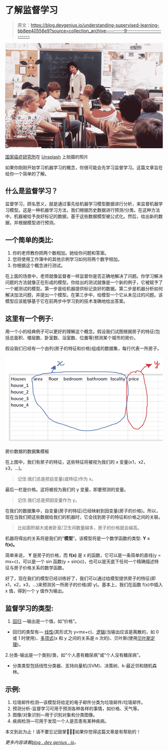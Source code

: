 # 了解监督学习

> 原文：<https://blog.devgenius.io/understanding-supervised-learning-bb8ee40556e9?source=collection_archive---------9----------------------->

![](img/c645ea5b3b3fe3554941b23c85010a6e.png)

[国家癌症研究所](https://unsplash.com/@nci?utm_source=medium&utm_medium=referral)在 [Unsplash](https://unsplash.com?utm_source=medium&utm_medium=referral) 上拍摄的照片

如果你刚刚开始学习机器学习的概念，你很可能会先学习监督学习。这篇文章旨在给你一个简单的了解。

## 什么是监督学习？

监督学习，顾名思义，就是通过事先给机器学习模型数据进行分析，来监督机器学习模型。这是一种机器学习方法，我们根据历史数据进行预测/分类。在这种方法中，机器被给予良好标记的数据，基于这些数据模型被公式化。然后，给出新的数据，并根据模型进行预测。

## 一个简单的类比:

1.  你的老师教你把两个数相加。她给你问题和答案。
2.  您将使用工作簿中的其他示例学习如何将两个数字相加。
3.  你根据这个概念进行测试。

在上面的场景中，老师就像监督者一样监督你是否正确地解决了问题。你学习解决问题的方法就像正在形成的模型。你给出的测试就像是一个新的例子，它被赋予了一个被测试的模型。第一步是给机器提供标记良好的数据。第二步是机器分析如何解决加法问题，并提出一个模型。在第三步中，给模型一个它从未见过的问题。该模型应该能够基于它在前两步中学习到的技术准确地给出答案。

## 这里有一个例子:

用一个小的经典例子可以更好的理解这个概念。假设我们试图根据房子的特征(包括总面积、楼层数、卧室数、浴室数、位置等)预测某个城市的房价。

假设我们已经有一个由列(房子的特征和价格)组成的数据集，每行代表一所房子。

![](img/b709bc33d271e9339576f0ee82659036.png)

房价数据的数据集模板

在上图中，我们有房子的特征，这些特征将被视为我们的 x 变量(x1，x2，x3，…)。

> 记住:我们总是把自变量(或特征)作为 x。

最后一栏是价格。这将被视为我们的 y 变量，即要预测的变量。

> 记住:我们总是把因变量作为 y。

在我们的数据集中，自变量(房子的特征)已经映射到因变量(房子的价格)。所以，现在当我们把这些数据给我们的机器时，它会找到房子的特征和价格之间的关联。

> 比如面积越大或者卧室/卫生间数量越多，房子的价格就会越高。

机器将得出的关系将是我们的“**模型**”。该模型将是一个数学函数的类型: **Y = f(x)。**

简单来说， **Y** 是房子的价格，而 **f(x)** 是 x 的函数，它可以是一条简单的直线(y = mx+c)，可以是一个 sin 函数(y = sin(x))，也可以是天底下任何一个精确描述特征与房子价格关系的数学函数。

好了，现在我们的模型已经训练好了，我们可以通过给模型提供房子的特征(即 x1，x2，x3，…)来预测另一所房子的价格(即 y)。基本上，我们在函数 f(x)中插入 x 值，得到一个 y 值作为输出。

## 监督学习的类型:

1.  [回归](https://en.wikipedia.org/wiki/Regression_analysis) —输出是一个值，如“价格”。

*   回归的类型有— [线性](https://en.wikipedia.org/wiki/Linear_regression)(其形式为 y=mx+c)、[逻辑](https://en.wikipedia.org/wiki/Logistic_regression)(当输出应该是离散的，如 0 或 1 时使用)、[多项式](https://en.wikipedia.org/wiki/Polynomial_regression)(x 和 y 之间的关系是 n 次的)、贝叶斯(使用[贝叶斯定理](https://en.wikipedia.org/wiki/Bayes%27_theorem))。

2.分类-输出是一个类别/类，如“个人患有糖尿病”或“个人没有糖尿病”。

*   分类类型包括线性分类器、支持向量机(SVM)、决策树、k-最近邻和随机森林。

## 示例:

1.  垃圾邮件检测—该模型将给定的电子邮件分类为垃圾邮件/垃圾邮件。
2.  预测分析-监督学习可用于预测各种各样的事情，如价格、天气等。
3.  图像/对象识别—用于识别对象和分类图像。
4.  疾病检测—可用于发现一个人是否患有某种疾病。

本文到此为止！请不要忘记鼓掌👏🏻😇如果你觉得这篇文章是有帮助的！

*更多内容请看*[*blog . dev genius . io*](http://blog.devgenius.io)*。*